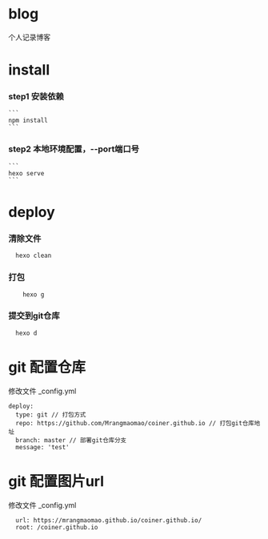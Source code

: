 # blog
个人记录博客
# install
  ### step1 安装依赖
    ```
    npm install
    ```
  ### step2 本地环境配置，--port端口号
    ```
    hexo serve
    ```
# deploy
  ### 清除文件
  ```
    hexo clean
  ```
  ### 打包
  ```
      hexo g
  ```
  ### 提交到git仓库
  ```
    hexo d
  ```
# git 配置仓库 
  修改文件 _config.yml
  ```
  deploy:
    type: git // 打包方式
    repo: https://github.com/Mrangmaomao/coiner.github.io // 打包git仓库地址
    branch: master // 部署git仓库分支
    message: 'test'
  ```
# git 配置图片url
  修改文件 _config.yml
  ```
    url: https://mrangmaomao.github.io/coiner.github.io/
    root: /coiner.github.io
  ```
  
